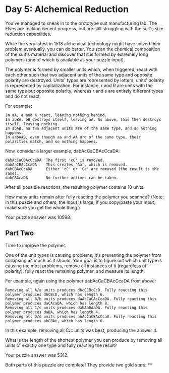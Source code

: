 # Day 5: Alchemical Reduction

You've managed to sneak in to the prototype suit manufacturing lab. The Elves are making decent progress, but are still struggling with the suit's size reduction capabilities.

While the very latest in 1518 alchemical technology might have solved their problem eventually, you can do better. You scan the chemical composition of the suit's material and discover that it is formed by extremely long polymers (one of which is available as your puzzle input).

The polymer is formed by smaller units which, when triggered, react with each other such that two adjacent units of the same type and opposite polarity are destroyed. Units' types are represented by letters; units' polarity is represented by capitalization. For instance, r and R are units with the same type but opposite polarity, whereas r and s are entirely different types and do not react.

For example:

```text
In aA, a and A react, leaving nothing behind.
In abBA, bB destroys itself, leaving aA. As above, this then destroys itself, leaving nothing.
In abAB, no two adjacent units are of the same type, and so nothing happens.
In aabAAB, even though aa and AA are of the same type, their polarities match, and so nothing happens.
```

Now, consider a larger example, dabAcCaCBAcCcaDA:

```text
dabAcCaCBAcCcaDA  The first 'cC' is removed.
dabAaCBAcCcaDA    This creates 'Aa', which is removed.
dabCBAcCcaDA      Either 'cC' or 'Cc' are removed (the result is the same).
dabCBAcaDA        No further actions can be taken.
```

After all possible reactions, the resulting polymer contains 10 units.

How many units remain after fully reacting the polymer you scanned? (Note: in this puzzle and others, the input is large; if you copy/paste your input, make sure you get the whole thing.)

Your puzzle answer was 10598.

## Part Two

Time to improve the polymer.

One of the unit types is causing problems; it's preventing the polymer from collapsing as much as it should. Your goal is to figure out which unit type is causing the most problems, remove all instances of it (regardless of polarity), fully react the remaining polymer, and measure its length.

For example, again using the polymer dabAcCaCBAcCcaDA from above:

```text
Removing all A/a units produces dbcCCBcCcD. Fully reacting this polymer produces dbCBcD, which has length 6.
Removing all B/b units produces daAcCaCAcCcaDA. Fully reacting this polymer produces daCAcaDA, which has length 8.
Removing all C/c units produces dabAaBAaDA. Fully reacting this polymer produces daDA, which has length 4.
Removing all D/d units produces abAcCaCBAcCcaA. Fully reacting this polymer produces abCBAc, which has length 6.
```

In this example, removing all C/c units was best, producing the answer 4.

What is the length of the shortest polymer you can produce by removing all units of exactly one type and fully reacting the result?

Your puzzle answer was 5312.

Both parts of this puzzle are complete! They provide two gold stars: **

